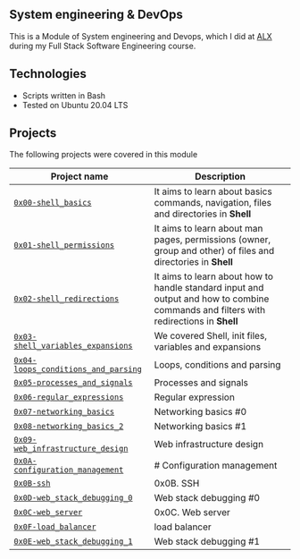 ## System engineering & DevOps

This is a Module of System engineering and Devops, which I did at [ALX](https://www.alxafrica.com)  during my Full Stack Software Engineering course.

## Technologies
* Scripts written in Bash
* Tested on Ubuntu 20.04 LTS

## Projects
The following projects were covered in this module

| Project name | Description |
| ------------ | ----------- |
| [`0x00-shell_basics`](0x00-shell_basics) | It aims to learn about basics commands, navigation, files and directories in **Shell** |
| [`0x01-shell_permissions`](0x01-shell_permissions) | It aims to learn about man pages, permissions (owner, group and other) of files and directories in **Shell** |
| [`0x02-shell_redirections`](0x02-shell_redirections) | It aims to learn about how to handle standard input and output and how to combine commands and filters with redirections in **Shell** |
| [`0x03-shell_variables_expansions`](0x03-shell_variables_expansions) | We covered Shell, init files, variables and expansions |
| [`0x04-loops_conditions_and_parsing`](0x04-loops_conditions_and_parsing) |  Loops, conditions and parsing|
| [`0x05-processes_and_signals`](0x05-processes_and_signals) | Processes and signals|
| [`0x06-regular_expressions`](0x06-regular_expressions) | Regular expression|
| [`0x07-networking_basics`](0x07-networking_basics) | Networking basics #0|
| [`0x08-networking_basics_2`](0x08-networking_basics_2) | Networking basics #1|
| [`0x09-web_infrastructure_design`](0x09-web_infrastructure_design) | Web infrastructure design|
| [`0x0A-configuration_management`](0x0A-configuration_management) | # Configuration management |
| [`0x0B-ssh`](0x0B-ssh) | 0x0B. SSH |
| [`0x0D-web_stack_debugging_0`](0x0D-web_stack_debugging_0) | Web stack debugging #0 |
| [`0x0C-web_server`](0x0C-web_server) | 0x0C. Web server |
| [`0x0F-load_balancer`](0x0F-load_balancer) | load balancer |
| [`0x0E-web_stack_debugging_1`](0x0E-web_stack_debugging_1) | Web stack debugging #1 |
